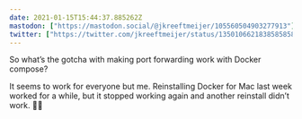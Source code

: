```yaml
---
date: 2021-01-15T15:44:37.885262Z
mastodon: ["https://mastodon.social/@jkreeftmeijer/105560504903277913"]
twitter: ["https://twitter.com/jkreeftmeijer/status/1350106621838585858"]
---
```

So what’s the gotcha with making port forwarding work with Docker compose?

It seems to work for everyone but me. Reinstalling Docker for Mac last week worked for a while, but it stopped working again and another reinstall didn’t work. 🤷‍♂️
